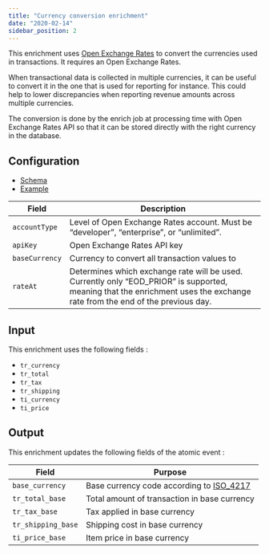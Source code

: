 ```yaml
---
title: "Currency conversion enrichment"
date: "2020-02-14"
sidebar_position: 2
---
```


This enrichment uses [Open Exchange Rates](https://openexchangerates.org/) to convert the currencies used in transactions. It requires an Open Exchange Rates.

When transactional data is collected in multiple currencies, it can be useful to convert it in the one that is used for reporting for instance. This could help to lower discrepancies when reporting revenue amounts across multiple currencies.

The conversion is done by the enrich job at processing time with Open Exchange Rates API so that it can be stored directly with the right currency in the database.

## Configuration

- [Schema](https://github.com/snowplow/iglu-central/blob/master/schemas/com.snowplowanalytics.snowplow/currency_conversion_config/jsonschema/1-0-0)
- [Example](https://github.com/snowplow/enrich/blob/master/config/enrichments/currency_conversion_config.json)

| **Field** | **Description** |
| --- | --- |
| `accountType` | Level of Open Exchange Rates account. Must be “developer”, “enterprise”, or “unlimited”. |
| `apiKey` | Open Exchange Rates API key |
| `baseCurrency` | Currency to convert all transaction values to |
| `rateAt` | Determines which exchange rate will be used. Currently only “EOD_PRIOR” is supported, meaning that the enrichment uses the exchange rate from the end of the previous day. |

## Input

This enrichment uses the following fields :

- `tr_currency`
- `tr_total`
- `tr_tax`
- `tr_shipping`
- `ti_currency`
- `ti_price`

## Output

This enrichment updates the following fields of the atomic event :

| Field | Purpose |
| --- | --- |
| `base_currency` | Base currency code according to [ISO_4217](https://en.wikipedia.org/wiki/ISO_4217#Active_codes) |
| `tr_total_base` | Total amount of transaction in base currency |
| `tr_tax_base` | Tax applied in base currency |
| `tr_shipping_base` | Shipping cost in base currency |
| `ti_price_base` | Item price in base currency |

